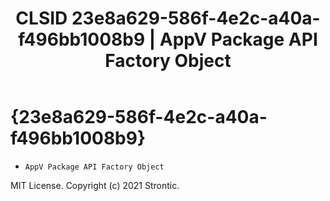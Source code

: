 ﻿---
title: "CLSID 23e8a629-586f-4e2c-a40a-f496bb1008b9 | AppV Package API Factory Object"
excerpt: What is COM-Object CLSID 23e8a629-586f-4e2c-a40a-f496bb1008b9?
---

# {23e8a629-586f-4e2c-a40a-f496bb1008b9}

* `AppV Package API Factory Object`

MIT License. Copyright (c) 2021 Strontic.


